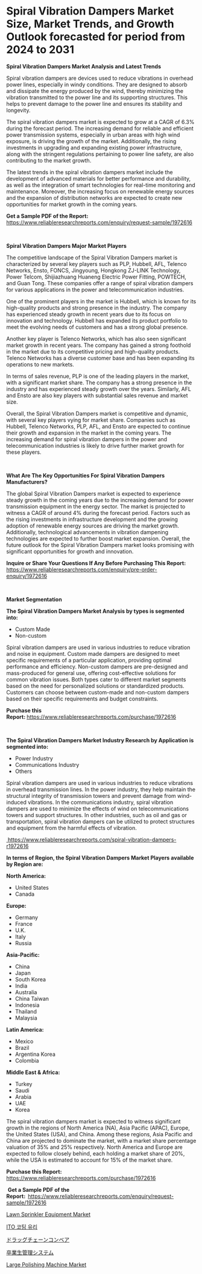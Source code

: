 <p><h1>Spiral Vibration Dampers Market Size, Market Trends, and Growth Outlook forecasted for period from 2024 to 2031</h1></p><p><strong>Spiral Vibration Dampers Market Analysis and Latest Trends</strong></p>
<p><p>Spiral vibration dampers are devices used to reduce vibrations in overhead power lines, especially in windy conditions. They are designed to absorb and dissipate the energy produced by the wind, thereby minimizing the vibration transmitted to the power line and its supporting structures. This helps to prevent damage to the power line and ensures its stability and longevity.</p><p>The spiral vibration dampers market is expected to grow at a CAGR of 6.3% during the forecast period. The increasing demand for reliable and efficient power transmission systems, especially in urban areas with high wind exposure, is driving the growth of the market. Additionally, the rising investments in upgrading and expanding existing power infrastructure, along with the stringent regulations pertaining to power line safety, are also contributing to the market growth.</p><p>The latest trends in the spiral vibration dampers market include the development of advanced materials for better performance and durability, as well as the integration of smart technologies for real-time monitoring and maintenance. Moreover, the increasing focus on renewable energy sources and the expansion of distribution networks are expected to create new opportunities for market growth in the coming years.</p></p>
<p><strong>Get a Sample PDF of the Report:&nbsp;</strong> <a href="https://www.reliableresearchreports.com/enquiry/request-sample/1972616">https://www.reliableresearchreports.com/enquiry/request-sample/1972616</a></p>
<p>&nbsp;</p>
<p><strong>Spiral Vibration Dampers Major Market Players</strong></p>
<p><p>The competitive landscape of the Spiral Vibration Dampers market is characterized by several key players such as PLP, Hubbell, AFL, Telenco Networks, Ensto, FONCS, Jingyoung, Hongkong ZJ-LINK Technology, Power Telcom, Shijiazhuang Huaneng Electric Power Fitting, POWTECH, and Guan Tong. These companies offer a range of spiral vibration dampers for various applications in the power and telecommunication industries.</p><p>One of the prominent players in the market is Hubbell, which is known for its high-quality products and strong presence in the industry. The company has experienced steady growth in recent years due to its focus on innovation and technology. Hubbell has expanded its product portfolio to meet the evolving needs of customers and has a strong global presence.</p><p>Another key player is Telenco Networks, which has also seen significant market growth in recent years. The company has gained a strong foothold in the market due to its competitive pricing and high-quality products. Telenco Networks has a diverse customer base and has been expanding its operations to new markets.</p><p>In terms of sales revenue, PLP is one of the leading players in the market, with a significant market share. The company has a strong presence in the industry and has experienced steady growth over the years. Similarly, AFL and Ensto are also key players with substantial sales revenue and market size.</p><p>Overall, the Spiral Vibration Dampers market is competitive and dynamic, with several key players vying for market share. Companies such as Hubbell, Telenco Networks, PLP, AFL, and Ensto are expected to continue their growth and expansion in the market in the coming years. The increasing demand for spiral vibration dampers in the power and telecommunication industries is likely to drive further market growth for these players.</p></p>
<p>&nbsp;</p>
<p><strong>What Are The Key Opportunities For Spiral Vibration Dampers Manufacturers?</strong></p>
<p><p>The global Spiral Vibration Dampers market is expected to experience steady growth in the coming years due to the increasing demand for power transmission equipment in the energy sector. The market is projected to witness a CAGR of around 4% during the forecast period. Factors such as the rising investments in infrastructure development and the growing adoption of renewable energy sources are driving the market growth. Additionally, technological advancements in vibration dampening technologies are expected to further boost market expansion. Overall, the future outlook for the Spiral Vibration Dampers market looks promising with significant opportunities for growth and innovation.</p></p>
<p><strong>Inquire or Share Your Questions If Any Before Purchasing This Report:</strong> <a href="https://www.reliableresearchreports.com/enquiry/pre-order-enquiry/1972616">https://www.reliableresearchreports.com/enquiry/pre-order-enquiry/1972616</a></p>
<p>&nbsp;</p>
<p><strong>Market Segmentation</strong></p>
<p><strong>The Spiral Vibration Dampers Market Analysis by types is segmented into:</strong></p>
<p><ul><li>Custom Made</li><li>Non-custom</li></ul></p>
<p><p>Spiral vibration dampers are used in various industries to reduce vibration and noise in equipment. Custom made dampers are designed to meet specific requirements of a particular application, providing optimal performance and efficiency. Non-custom dampers are pre-designed and mass-produced for general use, offering cost-effective solutions for common vibration issues. Both types cater to different market segments based on the need for personalized solutions or standardized products. Customers can choose between custom-made and non-custom dampers based on their specific requirements and budget constraints.</p></p>
<p><strong>Purchase this Report:&nbsp;</strong><a href="https://www.reliableresearchreports.com/purchase/1972616">https://www.reliableresearchreports.com/purchase/1972616</a></p>
<p>&nbsp;</p>
<p><strong>The Spiral Vibration Dampers Market Industry Research by Application is segmented into:</strong></p>
<p><ul><li>Power Industry</li><li>Communications Industry</li><li>Others</li></ul></p>
<p><p>Spiral vibration dampers are used in various industries to reduce vibrations in overhead transmission lines. In the power industry, they help maintain the structural integrity of transmission towers and prevent damage from wind-induced vibrations. In the communications industry, spiral vibration dampers are used to minimize the effects of wind on telecommunications towers and support structures. In other industries, such as oil and gas or transportation, spiral vibration dampers can be utilized to protect structures and equipment from the harmful effects of vibration.</p></p>
<p><a href="https://www.reliableresearchreports.com/spiral-vibration-dampers-r1972616">&nbsp;https://www.reliableresearchreports.com/spiral-vibration-dampers-r1972616</a></p>
<p><strong>In terms of Region, the Spiral Vibration Dampers Market Players available by Region are:</strong></p>
<p>
    <p> <strong> North America: </strong>
        <ul>
            <li>United States</li>
            <li>Canada</li>
        </ul>
        </p> 
    <p> <strong> Europe: </strong>
        <ul>
            <li>Germany</li>
            <li>France</li>
            <li>U.K.</li>
            <li>Italy</li>
            <li>Russia</li>
        </ul>
        </p> 
    <p> <strong> Asia-Pacific: </strong>
        <ul>
            <li>China</li>
            <li>Japan</li>
            <li>South Korea</li>
            <li>India</li>
            <li>Australia</li>
            <li>China Taiwan</li>
            <li>Indonesia</li>
            <li>Thailand</li>
            <li>Malaysia</li>
        </ul>
        </p> 
    <p> <strong> Latin America: </strong>
        <ul>
            <li>Mexico</li>
            <li>Brazil</li>
            <li>Argentina Korea</li>
            <li>Colombia</li>
        </ul>
        </p> 
    <p> <strong> Middle East & Africa: </strong>
        <ul>
            <li>Turkey</li>
            <li>Saudi</li>
            <li>Arabia</li>
            <li>UAE</li>
            <li>Korea</li>
        </ul>
    </p>
    </p>
<p><p>The spiral vibration dampers market is expected to witness significant growth in the regions of North America (NA), Asia Pacific (APAC), Europe, the United States (USA), and China. Among these regions, Asia Pacific and China are projected to dominate the market, with a market share percentage valuation of 35% and 25% respectively. North America and Europe are expected to follow closely behind, each holding a market share of 20%, while the USA is estimated to account for 15% of the market share.</p></p>
<p><strong>Purchase this Report: </strong><a href="https://www.reliableresearchreports.com/purchase/1972616">https://www.reliableresearchreports.com/purchase/1972616</a></p>
<p>&nbsp;<strong>Get a Sample PDF of the Report:&nbsp;&nbsp;</strong><a href="https://www.reliableresearchreports.com/enquiry/request-sample/1972616">https://www.reliableresearchreports.com/enquiry/request-sample/1972616</a></p>
<p><strong></strong></p>
<p><p><a href="https://github.com/derrinmiltonellis35gcl/Market-Research-Report-List-2/blob/main/lawn-sprinkler-equipment-market.md">Lawn Sprinkler Equipment Market</a></p><p><a href="https://medium.com/@guyeichert86/ito-%EC%BD%94%ED%8C%85-%EC%9C%A0%EB%A6%AC-%EC%8B%9C%EC%9E%A5-%EC%8B%9C%EC%9E%A5-cagr-%EC%8B%9C%EC%9E%A5-%EB%8F%99%ED%96%A5-%EB%B0%8F-%EC%84%B1%EC%9E%A5-%EC%A0%84%EB%9E%B5%EC%97%90-%EB%8C%80%ED%95%9C-%ED%86%B5%EC%B0%B0%EB%A0%A5-0329da5b9fcc">ITO 코팅 유리</a></p><p><a href="https://medium.com/@abdulkoss2015/%E3%83%89%E3%83%A9%E3%83%83%E3%82%B0%E3%83%81%E3%82%A7%E3%83%BC%E3%83%B3%E3%82%B3%E3%83%B3%E3%83%99%E3%82%A2%E5%B8%82%E5%A0%B4-2031%E5%B9%B4%E3%81%BE%E3%81%A7%E3%81%AE%E3%83%88%E3%83%AC%E3%83%B3%E3%83%89-%E4%BA%88%E6%B8%AC-%E7%AB%B6%E4%BA%89%E5%88%86%E6%9E%90-738541f9b620">ドラッグチェーンコンベア</a></p><p><a href="https://medium.com/@brittanyvon2023/%E5%8D%92%E6%A5%AD%E7%94%9F%E7%AE%A1%E7%90%86%E3%82%B7%E3%82%B9%E3%83%86%E3%83%A0%E5%B8%82%E5%A0%B4%E3%83%AC%E3%83%9D%E3%83%BC%E3%83%88%E3%81%AF-%E3%81%93%E3%81%AE%E5%B8%82%E5%A0%B4%E3%81%AE%E6%9C%80%E6%96%B0%E3%81%AE%E3%83%88%E3%83%AC%E3%83%B3%E3%83%89%E3%81%A8%E6%88%90%E9%95%B7%E6%A9%9F%E4%BC%9A%E3%82%92%E6%98%8E%E3%82%89%E3%81%8B%E3%81%AB%E3%81%97%E3%81%A6%E3%81%84%E3%81%BE%E3%81%99-9609baa9016c">卒業生管理システム</a></p><p><a href="https://github.com/Sherrillcrooksxa8i18ucf2m/Market-Research-Report-List-2/blob/main/large-polishing-machine-market.md">Large Polishing Machine Market</a></p></p>